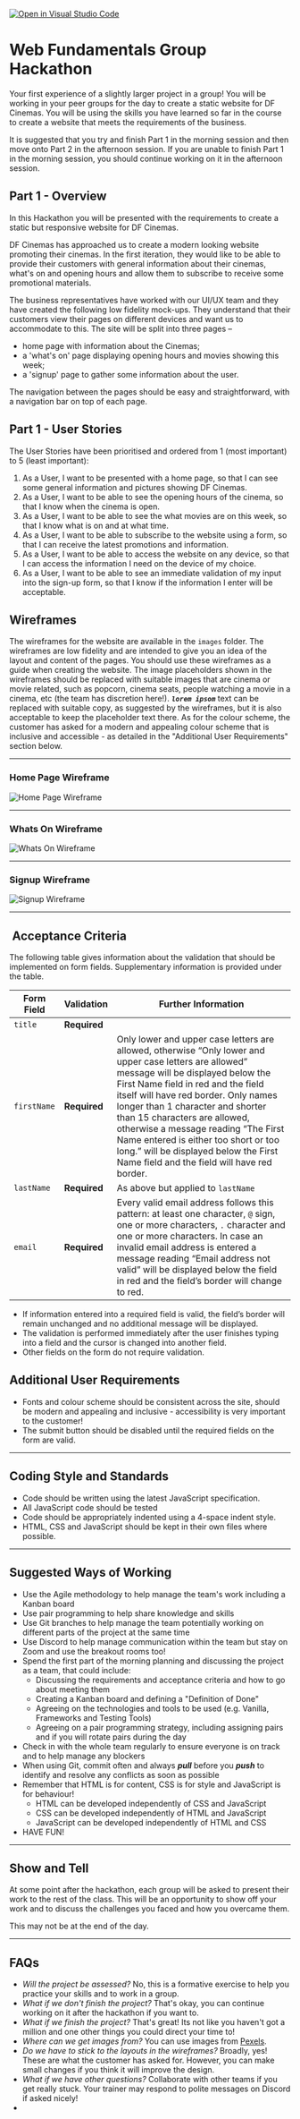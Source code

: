 [![Open in Visual Studio Code](https://classroom.github.com/assets/open-in-vscode-718a45dd9cf7e7f842a935f5ebbe5719a5e09af4491e668f4dbf3b35d5cca122.svg)](https://classroom.github.com/online_ide?assignment_repo_id=13863418&assignment_repo_type=AssignmentRepo)
# Web Fundamentals Group Hackathon

Your first experience of a slightly larger project in a group! You will be working in your peer groups for the day to create a static website for DF Cinemas. You will be using the skills you have learned so far in the course to create a website that meets the requirements of the business.

It is suggested that you try and finish Part 1 in the morning session and then move onto Part 2 in the afternoon session. If you are unable to finish Part 1 in the morning session, you should continue working on it in the afternoon session.

## Part 1 - Overview

In this Hackathon you will be presented with the requirements to create a static but responsive website for DF Cinemas.

DF Cinemas has approached us to create a modern looking website promoting their cinemas. In the first iteration, they would like to be able to provide their customers with general information about their cinemas, what's on and opening hours and allow them to subscribe to receive some promotional materials.

The business representatives have worked with our UI/UX team and they have created the following low fidelity mock-ups.  They understand that their customers view their pages on different devices and want us to accommodate to this. The site will be split into three pages –

- home page with information about the Cinemas;
- a 'what's on' page displaying opening hours and movies showing this week;
- a 'signup' page to gather some information about the user.

The navigation between the pages should be easy and straightforward, with a navigation bar on top of each page.

## Part 1 - User Stories

The User Stories have been prioritised and ordered from 1 (most important) to 5 (least important):

1. As a User, I want to be presented with a home page, so that I can see some general information and pictures showing DF Cinemas.
2. As a User, I want to be able to see the opening hours of the cinema, so that I know when the cinema is open.
3. As a User, I want to be able to see the what movies are on this week, so that I know what is on and at what time.
4. As a User, I want to be able to subscribe to the website using a form, so that I can receive the latest promotions and information.
5. As a User, I want to be able to access the website on any device, so that I can access the information I need on the device of my choice.
6. As a User, I want to be able to see an immediate validation of my input into the sign-up form, so that I know if the information I enter will be acceptable.

## Wireframes

The wireframes for the website are available in the `images` folder.  The wireframes are low fidelity and are intended to give you an idea of the layout and content of the pages.  You should use these wireframes as a guide when creating the website.  The image placeholders shown in the wireframes should be replaced with suitable images that are cinema or movie related, such as popcorn, cinema seats, people watching a movie in a cinema, etc (the team has discretion here!).  ***`lorem ipsom`*** text can be replaced with suitable copy, as suggested by the wireframes, but it is also acceptable to keep the placeholder text there.  As for the colour scheme, the customer has asked for a modern and appealing colour scheme that is inclusive and accessible - as detailed in the "Additional User Requirements" section below.

---

### Home Page Wireframe

![Home Page Wireframe](./images/DFCinemaHome.png)

---

### Whats On Wireframe

![Whats On Wireframe](./images/DFCinemaWhatsOn.png)

---

### Signup Wireframe

![Signup Wireframe](./images/DFCinemaSignup.png)

---

##  Acceptance Criteria

The following table gives information about the validation that should be implemented on form fields.  Supplementary information is provided under the table.

| Form Field   | Validation       | Further Information |
| ----------- | ------------- | ------------------- |
| `title`           | **Required** |                                     |
|`firstName` | **Required** | Only lower and upper case letters are allowed, otherwise “Only lower and upper case letters are allowed” message will be displayed below the First Name field in red and the field itself will have red border.   Only names longer than 1 character and shorter than 15 characters are allowed, otherwise a message reading “The First Name entered is either too short or too long.” will be displayed below the First Name field and the field will have red border. |
| `lastName` | **Required** | As above but applied to `lastName` |
| `email`        | **Required** | Every valid email address follows this pattern: at least one character, `@` sign, one or more characters, `.` character and one or more characters. In case an invalid email address is entered a message reading “Email address not valid” will be displayed below the field in red and the field’s border will change to red. |

- If information entered into a required field is valid, the field’s border will remain unchanged and no additional message will be displayed.
- The validation is performed immediately after the user finishes typing into a field and the cursor is changed into another field.
- Other fields on the form do not require validation.

## Additional User Requirements

- Fonts and colour scheme should be consistent across the site, should be modern and appealing and inclusive - accessibility is very important to the customer!
- The submit button should be disabled until the required fields on the form are valid.

---

## Coding Style and Standards

- Code should be written using the latest JavaScript specification.
- All JavaScript code should be tested
- Code should be appropriately indented using a 4-space indent style.
- HTML, CSS and JavaScript should be kept in their own files where possible.

---

## Suggested Ways of Working

- Use the Agile methodology to help manage the team's work including a Kanban board
- Use pair programming to help share knowledge and skills
- Use Git branches to help manage the team potentially working on different parts of the project at the same time
- Use Discord to help manage communication within the team but stay on Zoom and use the breakout rooms too!
- Spend the first part of the morning planning and discussing the project as a team, that could include:
  - Discussing the requirements and acceptance criteria and how to go about meeting them
  - Creating a Kanban board and defining a "Definition of Done"
  - Agreeing on the technologies and tools to be used (e.g. Vanilla, Frameworks and Testing Tools)
  - Agreeing on a pair programming strategy, including assigning pairs and if you will rotate pairs during the day
- Check in with the whole team regularly to ensure everyone is on track and to help manage any blockers
- When using Git, commit often and always ***pull*** before you ***push*** to identify and resolve any conflicts as soon as possible
- Remember that HTML is for content, CSS is for style and JavaScript is for behaviour!
  - HTML can be developed independently of CSS and JavaScript
  - CSS can be developed independently of HTML and JavaScript
  - JavaScript can be developed independently of HTML and CSS
- HAVE FUN!

---

## Show and Tell

At some point after the hackathon, each group will be asked to present their work to the rest of the class. This will be an opportunity to show off your work and to discuss the challenges you faced and how you overcame them.

This may not be at the end of the day.

---

## FAQs

- *Will the project be assessed?*
    No, this is a formative exercise to help you practice your skills and to work in a group.
- *What if we don't finish the project?*
    That's okay, you can continue working on it after the hackathon if you want to.
- *What if we finish the project?*
    That's great! Its not like you haven't got a million and one other things you could direct your time to!
- *Where can we get images from?*
    You can use images from [Pexels](https://www.pexels.com/search/cinema/).
- *Do we have to stick to the layouts in the wireframes?*
    Broadly, yes!  These are what the customer has asked for.  However, you can make small changes if you think it will improve the design.
- *What if we have other questions?*
    Collaborate with other teams if you get really stuck.  Your trainer may respond to polite messages on Discord if asked nicely!
-

